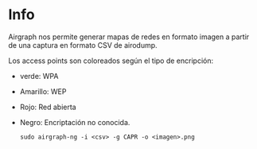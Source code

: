 # Info

Airgraph nos permite generar mapas de redes en formato imagen a partir de una captura en formato CSV de airodump.


Los access points son coloreados según el tipo de encripción:

- verde: WPA
- Amarillo: WEP
- Rojo: Red abierta
- Negro: Encriptación no conocida.


      sudo airgraph-ng -i <csv> -g CAPR -o <imagen>.png
